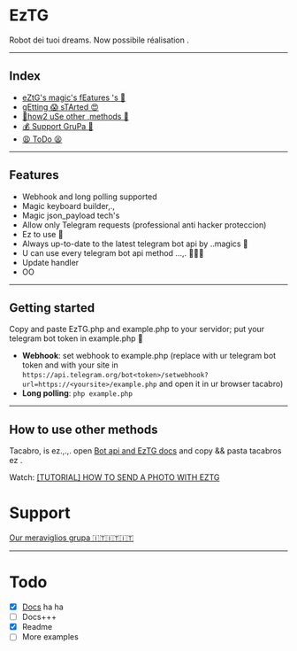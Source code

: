 # EzTG
Robot dei tuoi dreams. Now possibile réalisation .

---
## Index
* [eZtG's magic's fEatures 's 💋](#features)
* [gEtting 😱 sTArted 😍](#getting-started)
* [👺how2 uSe other ,methods 🤩](#how-to-use-other-methods)
* [💰 Support GruPa 🤑](#support)
* [😩 ToDo 😫](#todo)

---
## Features
* Webhook and long polling supported
* Magic keyboard builder,.,
* Magic json_payload tech's
* Allow only Telegram requests (professional anti hacker proteccion)
* Ez to use 🤥
* Always up-to-date to the latest telegram bot api by ..magics 🤩
* U can use every telegram bot api method ...,. 🤩🤩🤩
* Update handler
* OO

---
## Getting started
Copy and paste EzTG.php and example.php to your servidor; put your telegram bot token in example.php 💋

- **Webhook**: set webhook to example.php (replace <token> with ur telegram bot token and <yoursite> with your site in `https://api.telegram.org/bot<token>/setwebhook?url=https://<yoursite>/example.php` and open it in ur browser tacabro)
- **Long polling**: `php example.php` 

---
## How to use other methods
Tacabro, is ez.,.,. open [Bot api and EzTG docs](https://core.telegram.org/bots/api) and copy && pasta tacabros ez .

Watch: [[TUTORIAL] HOW TO SEND A PHOTO WITH EZTG](https://youtu.be/l7dSa7KS1S0)

# Support
[Our meraviglios grupa 🇮🇹🇮🇹🇮🇹](https://t.me/joinchat/HIyPnk3GQ7525LpP62yIWA)

---
# Todo
- [x] [Docs](https://core.telegram.org/bots/api) ha ha 
- [ ] Docs+++
- [x] Readme
- [ ] More examples
